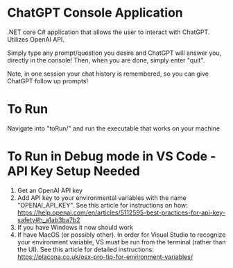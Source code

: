 # ChatGPT Console Application
.NET core C# application that allows the user to interact with ChatGPT. Utilizes OpenAI API.

Simply type any prompt/question you desire and ChatGPT will answer you, directly in the console!
Then, when you are done, simply enter "quit". 

Note, in one session your chat history is remembered, so you can give ChatGPT follow up prompts!

# To Run
Navigate into "toRun/" and run the executable that works on your machine

# To Run in Debug mode in VS Code - API Key Setup Needed
1. Get an OpenAI API key
2. Add API key to your environmental variables with the name "OPENAI_API_KEY". See this article for instructions on how: https://help.openai.com/en/articles/5112595-best-practices-for-api-key-safety#h_a1ab3ba7b2
3. If you have Windows it now should work
4. If have MacOS (or possibly other). In order for Visual Studio to recognize your environment variable, VS must be run from the terminal (rather than the UI). See this article for detailed instructions: https://placona.co.uk/osx-pro-tip-for-environment-variables/

